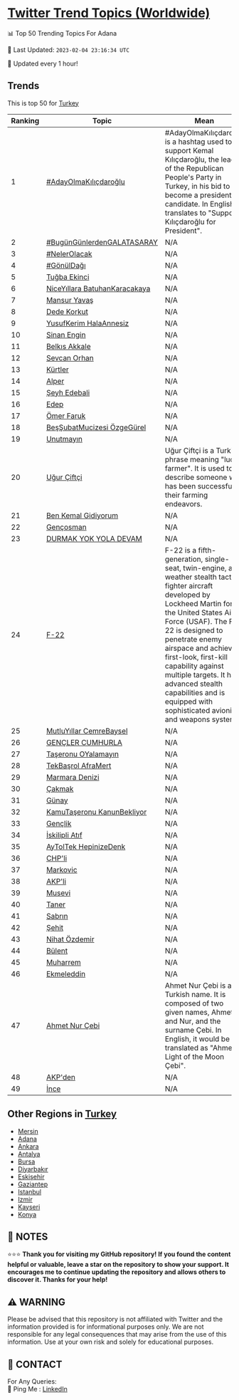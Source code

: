 [Twitter Trend Topics (Worldwide)](https://github.com/ErcinDedeoglu/Twitter-Trend-Topics)
==========


📊 Top 50 Trending Topics For Adana

📆 Last Updated: `2023-02-04 23:16:34 UTC`

🔧 Updated every 1 hour!


## Trends

This is top 50 for [Turkey](</Turkey>)

| Ranking | Topic | Mean |
| ------- | ------------ | ------------ |
| 1 | [#AdayOlmaKılıçdaroğlu](http://twitter.com/search?q=%23AdayOlmaK%c4%b1l%c4%b1%c3%a7daro%c4%9flu) | #AdayOlmaKılıçdaroğlu is a hashtag used to support Kemal Kılıçdaroğlu, the leader of the Republican People's Party in Turkey, in his bid to become a presidential candidate. In English, it translates to "Support Kılıçdaroğlu for President". |
| 2 | [#BugünGünlerdenGALATASARAY](http://twitter.com/search?q=%23Bug%c3%bcnG%c3%bcnlerdenGALATASARAY) | N/A |
| 3 | [#NelerOlacak](http://twitter.com/search?q=%23NelerOlacak) | N/A |
| 4 | [#GönülDağı](http://twitter.com/search?q=%23G%c3%b6n%c3%bclDa%c4%9f%c4%b1) | N/A |
| 5 | [Tuğba Ekinci](http://twitter.com/search?q=Tu%c4%9fba+Ekinci) | N/A |
| 6 | [NiceYıllara BatuhanKaracakaya](http://twitter.com/search?q=NiceY%c4%b1llara+BatuhanKaracakaya) | N/A |
| 7 | [Mansur Yavaş](http://twitter.com/search?q=Mansur+Yava%c5%9f) | N/A |
| 8 | [Dede Korkut](http://twitter.com/search?q=Dede+Korkut) | N/A |
| 9 | [YusufKerim HalaAnnesiz](http://twitter.com/search?q=YusufKerim+HalaAnnesiz) | N/A |
| 10 | [Sinan Engin](http://twitter.com/search?q=Sinan+Engin) | N/A |
| 11 | [Belkıs Akkale](http://twitter.com/search?q=Belk%c4%b1s+Akkale) | N/A |
| 12 | [Sevcan Orhan](http://twitter.com/search?q=Sevcan+Orhan) | N/A |
| 13 | [Kürtler](http://twitter.com/search?q=K%c3%bcrtler) | N/A |
| 14 | [Alper](http://twitter.com/search?q=Alper) | N/A |
| 15 | [Şeyh Edebali](http://twitter.com/search?q=%c5%9eeyh+Edebali) | N/A |
| 16 | [Edep](http://twitter.com/search?q=Edep) | N/A |
| 17 | [Ömer Faruk](http://twitter.com/search?q=%c3%96mer+Faruk) | N/A |
| 18 | [BeşŞubatMucizesi ÖzgeGürel](http://twitter.com/search?q=Be%c5%9f%c5%9eubatMucizesi+%c3%96zgeG%c3%bcrel) | N/A |
| 19 | [Unutmayın](http://twitter.com/search?q=Unutmay%c4%b1n) | N/A |
| 20 | [Uğur Çiftçi](http://twitter.com/search?q=U%c4%9fur+%c3%87ift%c3%a7i) | Uğur Çiftçi is a Turkish phrase meaning "lucky farmer". It is used to describe someone who has been successful in their farming endeavors. |
| 21 | [Ben Kemal Gidiyorum](http://twitter.com/search?q=Ben+Kemal+Gidiyorum) | N/A |
| 22 | [Gençosman](http://twitter.com/search?q=Gen%c3%a7osman) | N/A |
| 23 | [DURMAK YOK YOLA DEVAM](http://twitter.com/search?q=DURMAK+YOK+YOLA+DEVAM) | N/A |
| 24 | [F-22](http://twitter.com/search?q=F-22) | F-22 is a fifth-generation, single-seat, twin-engine, all-weather stealth tactical fighter aircraft developed by Lockheed Martin for the United States Air Force (USAF). The F-22 is designed to penetrate enemy airspace and achieve a first-look, first-kill capability against multiple targets. It has advanced stealth capabilities and is equipped with sophisticated avionics and weapons systems. |
| 25 | [MutluYıllar CemreBaysel](http://twitter.com/search?q=MutluY%c4%b1llar+CemreBaysel) | N/A |
| 26 | [GENÇLER CUMHURLA](http://twitter.com/search?q=GEN%c3%87LER+CUMHURLA) | N/A |
| 27 | [Taşeronu OYalamayın](http://twitter.com/search?q=Ta%c5%9feronu+OYalamay%c4%b1n) | N/A |
| 28 | [TekBaşrol AfraMert](http://twitter.com/search?q=TekBa%c5%9frol+AfraMert) | N/A |
| 29 | [Marmara Denizi](http://twitter.com/search?q=Marmara+Denizi) | N/A |
| 30 | [Çakmak](http://twitter.com/search?q=%c3%87akmak) | N/A |
| 31 | [Günay](http://twitter.com/search?q=G%c3%bcnay) | N/A |
| 32 | [KamuTaşeronu KanunBekliyor](http://twitter.com/search?q=KamuTa%c5%9feronu+KanunBekliyor) | N/A |
| 33 | [Gençlik](http://twitter.com/search?q=Gen%c3%a7lik) | N/A |
| 34 | [İskilipli Atıf](http://twitter.com/search?q=%c4%b0skilipli+At%c4%b1f) | N/A |
| 35 | [AyTolTek HepinizeDenk](http://twitter.com/search?q=AyTolTek+HepinizeDenk) | N/A |
| 36 | [CHP'li](http://twitter.com/search?q=CHP%27li) | N/A |
| 37 | [Markovic](http://twitter.com/search?q=Markovic) | N/A |
| 38 | [AKP'li](http://twitter.com/search?q=AKP%27li) | N/A |
| 39 | [Musevi](http://twitter.com/search?q=Musevi) | N/A |
| 40 | [Taner](http://twitter.com/search?q=Taner) | N/A |
| 41 | [Sabrın](http://twitter.com/search?q=Sabr%c4%b1n) | N/A |
| 42 | [Şehit](http://twitter.com/search?q=%c5%9eehit) | N/A |
| 43 | [Nihat Özdemir](http://twitter.com/search?q=Nihat+%c3%96zdemir) | N/A |
| 44 | [Bülent](http://twitter.com/search?q=B%c3%bclent) | N/A |
| 45 | [Muharrem](http://twitter.com/search?q=Muharrem) | N/A |
| 46 | [Ekmeleddin](http://twitter.com/search?q=Ekmeleddin) | N/A |
| 47 | [Ahmet Nur Çebi](http://twitter.com/search?q=Ahmet+Nur+%c3%87ebi) | Ahmet Nur Çebi is a Turkish name. It is composed of two given names, Ahmet and Nur, and the surname Çebi. In English, it would be translated as "Ahmet Light of the Moon Çebi". |
| 48 | [AKP'den](http://twitter.com/search?q=AKP%27den) | N/A |
| 49 | [İnce](http://twitter.com/search?q=%c4%b0nce) | N/A |



## Other Regions in [Turkey](</Turkey>)

* [Mersin](</Turkey/Mersin.md>)
* [Adana](</Turkey/Adana.md>)
* [Ankara](</Turkey/Ankara.md>)
* [Antalya](</Turkey/Antalya.md>)
* [Bursa](</Turkey/Bursa.md>)
* [Diyarbakır](</Turkey/Diyarbakır.md>)
* [Eskişehir](</Turkey/Eskişehir.md>)
* [Gaziantep](</Turkey/Gaziantep.md>)
* [Istanbul](</Turkey/Istanbul.md>)
* [Izmir](</Turkey/Izmir.md>)
* [Kayseri](</Turkey/Kayseri.md>)
* [Konya](</Turkey/Konya.md>)



## 📝 NOTES

⭐⭐⭐ **Thank you for visiting my GitHub repository! If you found the content helpful or valuable, leave a star on the repository to show your support. It encourages me to continue updating the repository and allows others to discover it. Thanks for your help!**


## ⚠️ WARNING

Please be advised that this repository is not affiliated with Twitter and the information provided is for informational purposes only. We are not responsible for any legal consequences that may arise from the use of this information. Use at your own risk and solely for educational purposes.


## 📨 CONTACT

 For Any Queries:  
            🏓 Ping Me : [LinkedIn](https://www.linkedin.com/in/ercindedeoglu/)
